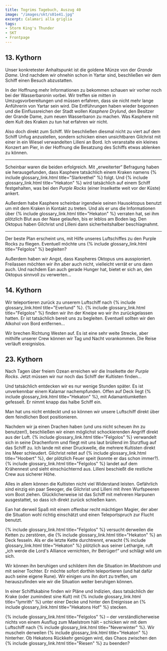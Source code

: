 ```yaml
---
title: Togrims Tagebuch, Auszug 40
image: "/images/skt/s01e41.jpg"
excerpt: Calamari alla griglia
tags:
- Storm King's Thunder
- SKT
- Frontpage
---
```


## 13. Kythorn

Unser konkretester Anhaltspunkt ist die goldene Münze von der *Grande Dame*. Und nachdem wir ohnehin
schon in Yartar sind, beschließen wir dem Schiff einen Besuch abzustatten.

In der Hoffnung mehr Informationen zu bekommen schauen wir vorher noch bei der Wasserbaronin vorbei.
Wir treffen sie mitten in Umzugsvorbereitungen und müssen erfahren, dass sie nicht mehr lange
Anführerin von Yartar sein wird. Die Entführungen haben wieder begonnen und die Einflussreichen der
Stadt wollen *Kasphere Drylund*, den Besitzer der Grande Dame, zum neuen Wasserbaron zu machen.
Was Kasphere mit dem Kult des Kraken zu tun hat erfahren wir nicht.

Also doch direkt zum Schiff. Wir beschließen diesmal nicht zu viert auf dem Schiff Unfug
anzustellen, sondern schicken einen unsichtbaren Gilchrist mit einer in ein Wiesel verwandelten
Lilleni an Bord. Ich veranstalte ein kleines Konzert am Pier, in der Hoffnung die Besatzung des
Schiffs etwas ablenken zu können.

---

Scheinbar waren die beiden erfolgreich. Mit „erweiterter“ Befragung haben sie herausgefunden, dass
Kasphere tatsächlich einem Kraken namens {% include glossary_link.html title="Slarkrethel" %} folgt.
Und {% include glossary_link.html title="Hekaton" %} wird tatsächlich auf einem Schiff festgehalten,
was bei den *Purple Rocks* (einer Inselkette weit vor der Küste) ankert.

Außerdem habe Kasphere scheinbar irgendwie seinen Hausoktopus benutzt um mit dem Kraken in Kontakt
zu treten. Und als er uns die Informationen über {% include glossary_link.html title="Hekaton" %} verraten hat, sei ihm plötzlich Blut aus
der Nase gelaufen, bis er leblos am Boden lag. Den Oktopus haben Gilchrist und Lilleni dann
sicherheitshalber beschlagnahmt.

---

Der beste Plan erscheint uns, mit Hilfe unseres Luftschiffes zu den Purple Rocks zu fliegen.
Eventuell möchte uns {% include glossary_link.html title="Felgolos" %} begleiten?

Außerdem haben wir Angst, dass Kaspheres Oktopus uns ausspioniert. Freilassen möchten wir ihn aber
auch nicht, vielleicht verrät er uns dann auch. Und nachdem Ean auch gerade Hunger hat, bietet
er sich an, den Oktopus sinnvoll zu verwerten…


## 14. Kythorn

Wir teleportieren zurück zu unserem Luftschiff nach {% include glossary_link.html title="Everlund" %}.
{% include glossary_link.html title="Felgolos" %} finden wir ihn der Kneipe wo wir ihn zurückgelassen hatten. Er ist tatsächlich bereit
uns zu begleiten. Eventuell sollten wir den Alkohol von Bord entfernen…

Wir brechen Richtung Westen auf. Es ist eine sehr weite Strecke, aber mithilfe unserer Crew können
wir Tag und Nacht vorankommen. Die Reise verläuft ereignislos.

## 23. Kythorn

Nach Tagen über freiem Ozean erreichen wir die Inselkette der *Purple Rocks*. Jetzt müssen wir nur
noch das Schiff der Kultisten finden...

Und tatsächlich entdecken wir es nur wenige Stunden später. Es ist unverkennbar einem Kalamar
nachempfunden.  Offen auf Deck liegt {% include glossary_link.html title="Hekaton" %}, mit
Adamantiumketten gefesselt. Er nimmt knapp das halbe Schiff ein.

Man hat uns nicht entdeckt und so können wir unsere Luftschiff direkt über dem feindlichen Boot
positionieren.

Nachdem wir ja einen Drachen haben (und uns nicht scheuen ihn zu benutzen!), beschließen wir einen
möglichst schockierenden Angriff direkt aus der Luft. {% include glossary_link.html title="Felgolos" %} verwandelt sich in seine Drachenform
und fliegt mit uns laut brüllend im Sturzflug auf das Schiff zu. Ich lande mit einer Druckwelle, die
mehrere Kultisten direkt ins Meer schleudert. Gilchrist reitet auf {% include glossary_link.html title="Hoobert" %}, der plötzlich Feuer
speit (konnte er das schon immer?). {% include glossary_link.html title="Felgolos" %} landet auf dem Krähennest und sieht einschüchternd aus.
Lilleni beschießt die restliche Crew aus sicherer Höhe.

Alles in allem können die Kultisten nicht viel Widerstand leisten. Gefährlich sind einzig ein paar
Seeoger, die Gilchrist und Lilleni mit ihren Wurfspeeren vom Boot ziehen. Glücklicherweise ist das
Schiff mit mehreren Harpunen ausgestattet, so dass ich direkt zurück schießen kann.

Ean hat derweil Spaß mit einem offenbar recht mächtigen Magier, der aber die Situation wohl richtig
einschätzt und einen Teleportspruch zur Flucht benutzt.

{% include glossary_link.html title="Felgolos" %} versucht derweilen die Ketten zu zerstören, die {% include glossary_link.html title="Hekaton" %} an Deck fesseln. Als er die letzte
Kette durchtrennt, erwacht {% include glossary_link.html title="Hekaton" %} plötzlich aus seiner Lethargie, ruft „ich werde die Lord's
Alliance vernichten, ihr Betrüger!“ und schlägt wild um sich.

Wir können ihn beruhigen und schildern ihm die Situation im *Maelstrom* und mit seiner Tochter.  Er
möchte sofort dorthin teleportieren (und hat dafür auch seine eigene Rune). Wir einigen uns ihn
dort zu treffen, um herauszufinden wie wir die Situation weiter beruhigen können.

In einer Schiffskabine finden wir Pläne und Indizien, dass tatsächlich der Krake (oder zumindest
sine Kult) mit {% include glossary_link.html title="Iymrith" %} unter einer Decke und hinter den
Ereignisse an {% include glossary_link.html title="Hekatons Hof" %} stecken.

{% include glossary_link.html title="Felgolos" %} – der verständlicherweise nichts von einem Ausflug zum Maelstrom hält – schicken wir mit
dem Luftschiff nach {% include glossary_link.html title="Neverwinter" %}. Wir muscheln derweilen
{% include glossary_link.html title="Hekaton" %} hinterher. Ob Hekatons Rückkehr genügen wird, das Chaos zwischen den {% include glossary_link.html title="Riesen" %} zu beenden?
